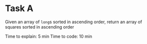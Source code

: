 # Task A

Given an array of `long`s sorted in ascending order, return an array of squares sorted in ascending order

Time to explain: 5 min
Time to code: 10 min